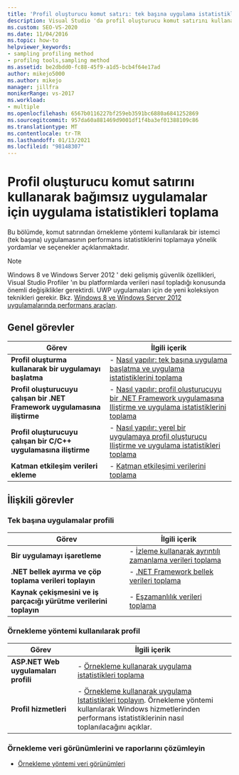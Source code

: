 ```yaml
---
title: 'Profil oluşturucu komut satırı: tek başına uygulama istatistiklerini toplama'
description: Visual Studio 'da profil oluşturucu komut satırını kullanarak tek başına uygulamalar için uygulama istatistikleri toplayın.
ms.custom: SEO-VS-2020
ms.date: 11/04/2016
ms.topic: how-to
helpviewer_keywords:
- sampling profiling method
- profilng tools,sampling method
ms.assetid: be2dbdd0-fc88-45f9-a1d5-bcb4f64e17ad
author: mikejo5000
ms.author: mikejo
manager: jillfra
monikerRange: vs-2017
ms.workload:
- multiple
ms.openlocfilehash: 6567b0116227bf259eb3591bc6880a6841252869
ms.sourcegitcommit: 957da60a881469d9001df1f4ba3ef01388109c86
ms.translationtype: MT
ms.contentlocale: tr-TR
ms.lasthandoff: 01/13/2021
ms.locfileid: "98148307"
---
```

# <a name="collect-application-statistics-for-stand-alone-applications-by-using-the-profiler-command-line"></a>Profil oluşturucu komut satırını kullanarak bağımsız uygulamalar için uygulama istatistikleri toplama
Bu bölümde, komut satırından örnekleme yöntemi kullanılarak bir istemci (tek başına) uygulamasının performans istatistiklerini toplamaya yönelik yordamlar ve seçenekler açıklanmaktadır.

> [!NOTE]
> Windows 8 ve Windows Server 2012 ' deki gelişmiş güvenlik özellikleri, Visual Studio Profiler 'ın bu platformlarda verileri nasıl topladığı konusunda önemli değişiklikler gerektirdi. UWP uygulamaları için de yeni koleksiyon teknikleri gerekir. Bkz. [Windows 8 ve Windows Server 2012 uygulamalarında performans araçları](../profiling/performance-tools-on-windows-8-and-windows-server-2012-applications.md).

## <a name="common-tasks"></a>Genel görevler

|Görev|İlgili içerik|
|----------|---------------------|
|**Profil oluşturma kullanarak bir uygulamayı başlatma**|-   [Nasıl yapılır: tek başına uygulama başlatma ve uygulama istatistiklerini toplama](../profiling/how-to-launch-a-stand-alone-app-and-collect-application-statistics.md)|
|**Profil oluşturucuyu çalışan bir .NET Framework uygulamasına iliştirme**|-   [Nasıl yapılır: profil oluşturucuyu bir .NET Framework uygulamasına Iliştirme ve uygulama istatistiklerini toplama](../profiling/how-to-attach-the-profiler-to-a-dotnet-app-and-collect-application-statistics.md)|
|**Profil oluşturucuyu çalışan bir C/C++ uygulamasına iliştirme**|-   [Nasıl yapılır: yerel bir uygulamaya profil oluşturucu Iliştirme ve uygulama istatistikleri toplama](../profiling/how-to-attach-the-profiler-to-a-native-app-and-collect-application-statistics.md)|
|**Katman etkileşim verileri ekleme**|-   [Katman etkileşimi verilerini toplama](../profiling/adding-tier-interaction-data-from-the-command-line.md)|

## <a name="related-tasks"></a>İlişkili görevler

### <a name="profile-stand-alone-applications"></a>Tek başına uygulamalar profili

|Görev|İlgili içerik|
|----------|---------------------|
|**Bir uygulamayı işaretleme**|-   [İzleme kullanarak ayrıntılı zamanlama verileri toplama](../profiling/collecting-detailed-timing-data-for-a-stand-alone-application.md)|
|**.NET bellek ayırma ve çöp toplama verileri toplayın**|-   [.NET Framework bellek verileri toplama](../profiling/collecting-dotnet-framework-memory-data-for-stand-alone-applications.md)|
|**Kaynak çekişmesini ve iş parçacığı yürütme verilerini toplayın**|-   [Eşzamanlılık verileri toplama](../profiling/collecting-concurrency-data-for-stand-alone-applications.md)|

### <a name="profile-by-using-the-sampling-method"></a>Örnekleme yöntemi kullanılarak profil

|Görev|İlgili içerik|
|----------|---------------------|
|**ASP.NET Web uygulamaları profili**|-   [Örnekleme kullanarak uygulama istatistikleri toplama](../profiling/collecting-application-statistics-for-aspnet-using-the-profiler-sampling-method.md)|
|**Profil hizmetleri**|-   [Örnekleme kullanarak uygulama Istatistikleri toplayın](../profiling/collecting-application-statistics-for-services-by-using-the-profiler-sampling-method.md). Örnekleme yöntemi kullanılarak Windows hizmetlerinden performans istatistiklerinin nasıl toplanılacağını açıklar.|

### <a name="analyze-sampling-data-views-and-reports"></a>Örnekleme veri görünümlerini ve raporlarını çözümleyin
- [Örnekleme yöntemi veri görünümleri](../profiling/profiler-sampling-method-data-views.md)
